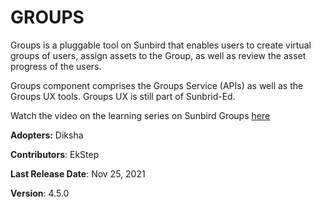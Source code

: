 # GROUPS

Groups is a pluggable tool on Sunbird that enables users to create virtual groups of users, assign assets to the Group, as well as review the asset progress of the users.

Groups component comprises the Groups Service (APIs) as well as the Groups UX tools. Groups UX is still part of Sunbrid-Ed.

Watch the video on the learning series on Sunbird Groups [here](https://www.youtube.com/watch?v=zXxEHxhSqqw)

**Adopters:** Diksha

**Contributors**: EkStep

**Last Release Date**: Nov 25, 2021

**Version**: 4.5.0
